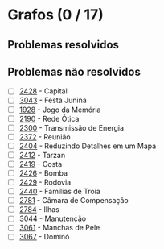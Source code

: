 # Grafos (0 / 17)



## Problemas resolvidos



## Problemas não resolvidos
- [ ]  [2428](https://www.beecrowd.com.br/judge/pt/problems/view/2428) - Capital
- [ ]  [3043](https://www.beecrowd.com.br/judge/pt/problems/view/3043) - Festa Junina
- [ ]  [1928](https://www.beecrowd.com.br/judge/pt/problems/view/1928) - Jogo da Memória
- [ ]  [2190](https://www.beecrowd.com.br/judge/pt/problems/view/2190) - Rede Ótica
- [ ]  [2300](https://www.beecrowd.com.br/judge/pt/problems/view/2300) - Transmissão de Energia
- [ ]  [2372](https://www.beecrowd.com.br/judge/pt/problems/view/2372) - Reunião
- [ ]  [2404](https://www.beecrowd.com.br/judge/pt/problems/view/2404) - Reduzindo Detalhes em um Mapa
- [ ]  [2412](https://www.beecrowd.com.br/judge/pt/problems/view/2412) - Tarzan
- [ ]  [2419](https://www.beecrowd.com.br/judge/pt/problems/view/2419) - Costa
- [ ]  [2426](https://www.beecrowd.com.br/judge/pt/problems/view/2426) - Bomba
- [ ]  [2429](https://www.beecrowd.com.br/judge/pt/problems/view/2429) - Rodovia
- [ ]  [2440](https://www.beecrowd.com.br/judge/pt/problems/view/2440) - Famílias de Troia
- [ ]  [2781](https://www.beecrowd.com.br/judge/pt/problems/view/2781) - Câmara de Compensação
- [ ]  [2784](https://www.beecrowd.com.br/judge/pt/problems/view/2784) - Ilhas
- [ ]  [3044](https://www.beecrowd.com.br/judge/pt/problems/view/3044) - Manutenção
- [ ]  [3061](https://www.beecrowd.com.br/judge/pt/problems/view/3061) - Manchas de Pele
- [ ]  [3067](https://www.beecrowd.com.br/judge/pt/problems/view/3067) - Dominó